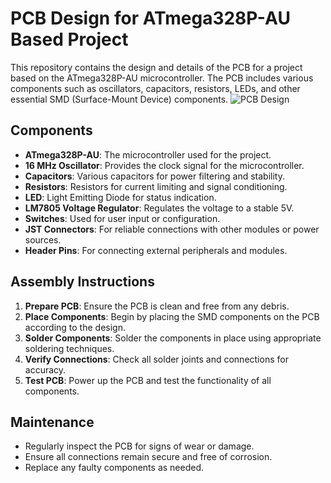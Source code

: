 # PCB Design for ATmega328P-AU Based Project

This repository contains the design and details of the PCB for a project based on the ATmega328P-AU microcontroller. The PCB includes various components such as oscillators, capacitors, resistors, LEDs, and other essential SMD (Surface-Mount Device) components.
![PCB Design](https://github.com/shaveenherath/Obstacle-Avoidance-System-for-industrial-applications-AMR-AGV-/blob/main/PCBs/PCB.jpg)
## Components

- **ATmega328P-AU**: The microcontroller used for the project.
- **16 MHz Oscillator**: Provides the clock signal for the microcontroller.
- **Capacitors**: Various capacitors for power filtering and stability.
- **Resistors**: Resistors for current limiting and signal conditioning.
- **LED**: Light Emitting Diode for status indication.
- **LM7805 Voltage Regulator**: Regulates the voltage to a stable 5V.
- **Switches**: Used for user input or configuration.
- **JST Connectors**: For reliable connections with other modules or power sources.
- **Header Pins**: For connecting external peripherals and modules.


## Assembly Instructions

1. **Prepare PCB**: Ensure the PCB is clean and free from any debris.
2. **Place Components**: Begin by placing the SMD components on the PCB according to the design.
3. **Solder Components**: Solder the components in place using appropriate soldering techniques.
4. **Verify Connections**: Check all solder joints and connections for accuracy.
5. **Test PCB**: Power up the PCB and test the functionality of all components.

## Maintenance

- Regularly inspect the PCB for signs of wear or damage.
- Ensure all connections remain secure and free of corrosion.
- Replace any faulty components as needed.


